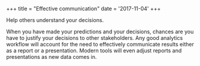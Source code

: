 +++
title = "Effective communication"
date = '2017-11-04'
+++

Help others understand your decisions.

<!--more-->

When you have made your predictions and your decisions, chances are you have to justify your decisions to other stakeholders. Any good analytics workflow will account for the need to effectively communicate results either as a report or a presentation. Modern tools will even adjust reports and presentations as new data comes in.